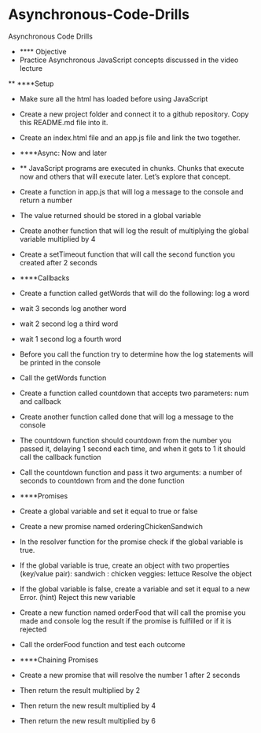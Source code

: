 # Asynchronous-Code-Drills
Asynchronous Code Drills
* **** Objective
* Practice Asynchronous JavaScript concepts discussed in the video lecture

** ****Setup
* Make sure all the html has loaded before using JavaScript
* Create a new project folder and connect it to a github repository. Copy this README.md file into it.
* Create an index.html file and an app.js file and link the two together.
* ****Async: Now and later
* ** JavaScript programs are executed in chunks. Chunks that execute now and others that will execute later. Let’s explore that concept.

* Create a function in app.js that will log a message to the console and return a number
* The value returned should be stored in a global variable
* Create another function that will log the result of multiplying the global variable multiplied by 4
* Create a setTimeout function that will call the second function you created after 2 seconds
* ****Callbacks
* Create a function called getWords that will do the following:
log a word
* wait 3 seconds
log another word
* wait 2 second
log a third word
* wait 1 second
log a fourth word
* Before you call the function try to determine how the log statements will be printed in the console
* Call the getWords function
* Create a function called countdown that accepts two parameters: num and callback
* Create another function called done that will log a message to the console
* The countdown function should countdown from the number you passed it, delaying 1 second each time, and when it gets to 1 it should call the callback function
* Call the countdown function and pass it two arguments: a number of seconds to countdown from and the done function
* ****Promises
* Create a global variable and set it equal to true or false
* Create a new promise named orderingChickenSandwich
* In the resolver function for the promise check if the global variable is true.
* If the global variable is true, create an object with two properties (key/value pair):
sandwich : chicken
veggies: lettuce
Resolve the object
* If the global variable is false, create a variable and set it equal to a new Error. (hint)
Reject this new variable
* Create a new function named orderFood that will call the promise you made and console log the result if the promise is fulfilled or if it is rejected
* Call the orderFood function and test each outcome
* ****Chaining Promises
* Create a new promise that will resolve the number 1 after 2 seconds
* Then return the result multiplied by 2
* Then return the new result multiplied by 4
* Then return the new result multiplied by 6

